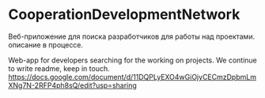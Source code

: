 # CooperationDevelopmentNetwork
Веб-приложение для поиска разработчиков для работы над проектами.
описание в процессе.

Web-app for developers searching for the working on projects.
We continue to write readme, keep in touch.
https://docs.google.com/document/d/11DQPLyEXO4wGiOjyCECmzDpbmLmXNg7N-2RFP4ph8sQ/edit?usp=sharing
